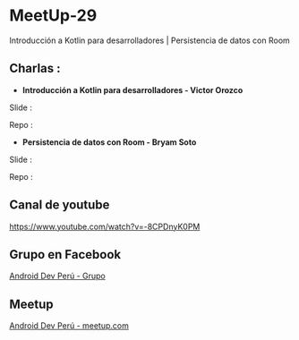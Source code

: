 # MeetUp-29
Introducción a Kotlin para desarrolladores | Persistencia de datos con Room

## Charlas :

- **Introducción a Kotlin para desarrolladores - Victor Orozco**

Slide : 

Repo  : 


- **Persistencia de datos con Room - Bryam Soto**

Slide : 

Repo : 


## Canal de youtube
https://www.youtube.com/watch?v=-8CPDnyK0PM


## Grupo en Facebook 

[Android Dev Perú - Grupo](https://www.facebook.com/groups/androidpe/)

## Meetup 

[Android Dev Perú - meetup.com](https://www.meetup.com/es-ES/Android-Dev-Peru/)
